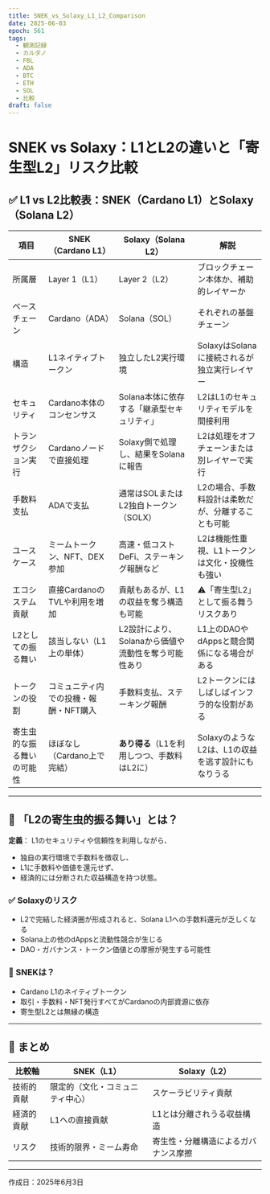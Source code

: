 ```yaml
---
title: SNEK_vs_Solaxy_L1_L2_Comparison
date: 2025-06-03
epoch: 561
tags:
  - 観測記録
  - カルダノ
  - FBL
  - ADA
  - BTC
  - ETH
  - SOL
  - 比較
draft: false
---
```


# SNEK vs Solaxy：L1とL2の違いと「寄生型L2」リスク比較

## ✅ L1 vs L2比較表：SNEK（Cardano L1）とSolaxy（Solana L2）

| 項目 | SNEK（Cardano L1） | Solaxy（Solana L2） | 解説 |
|------|--------------------|---------------------|------|
| 所属層 | Layer 1（L1） | Layer 2（L2） | ブロックチェーン本体か、補助的レイヤーか |
| ベースチェーン | Cardano（ADA） | Solana（SOL） | それぞれの基盤チェーン |
| 構造 | L1ネイティブトークン | 独立したL2実行環境 | SolaxyはSolanaに接続されるが独立実行レイヤー |
| セキュリティ | Cardano本体のコンセンサス | Solana本体に依存する「継承型セキュリティ」 | L2はL1のセキュリティモデルを間接利用 |
| トランザクション実行 | Cardanoノードで直接処理 | Solaxy側で処理し、結果をSolanaに報告 | L2は処理をオフチェーンまたは別レイヤーで実行 |
| 手数料支払 | ADAで支払 | 通常はSOLまたはL2独自トークン（SOLX） | L2の場合、手数料設計は柔軟だが、分離することも可能 |
| ユースケース | ミームトークン、NFT、DEX参加 | 高速・低コストDeFi、ステーキング報酬など | L2は機能性重視、L1トークンは文化・投機性も強い |
| エコシステム貢献 | 直接CardanoのTVLや利用を増加 | 貢献もあるが、L1の収益を奪う構造も可能 | ⚠️「寄生型L2」として振る舞うリスクあり |
| L2としての振る舞い | 該当しない（L1上の単体） | L2設計により、Solanaから価値や流動性を奪う可能性あり | L1上のDAOやdAppsと競合関係になる場合がある |
| トークンの役割 | コミュニティ内での投機・報酬・NFT購入 | 手数料支払、ステーキング報酬 | L2トークンにはしばしばインフラ的な役割がある |
| 寄生虫的な振る舞いの可能性 | ほぼなし（Cardano上で完結） | **あり得る**（L1を利用しつつ、手数料はL2に） | SolaxyのようなL2は、L1の収益を逃す設計にもなりうる |

---

## 🧬 「L2の寄生虫的振る舞い」とは？

**定義**：
L1のセキュリティや信頼性を利用しながら、
- 独自の実行環境で手数料を徴収し、
- L1に手数料や価値を還元せず、
- 経済的には分断された収益構造を持つ状態。

### ✅ Solaxyのリスク
- L2で完結した経済圏が形成されると、Solana L1への手数料還元が乏しくなる
- Solana上の他のdAppsと流動性競合が生じる
- DAO・ガバナンス・トークン価値との摩擦が発生する可能性

### 🐍 SNEKは？
- Cardano L1のネイティブトークン
- 取引・手数料・NFT発行すべてがCardanoの内部資源に依存
- 寄生型L2とは無縁の構造

---

## 🧭 まとめ

| 比較軸 | SNEK（L1） | Solaxy（L2） |
|--------|------------|-------------|
| 技術的貢献 | 限定的（文化・コミュニティ中心） | スケーラビリティ貢献 |
| 経済的貢献 | L1への直接貢献 | L1とは分離されうる収益構造 |
| リスク | 技術的限界・ミーム寿命 | 寄生性・分離構造によるガバナンス摩擦 |

---

作成日：2025年6月3日
